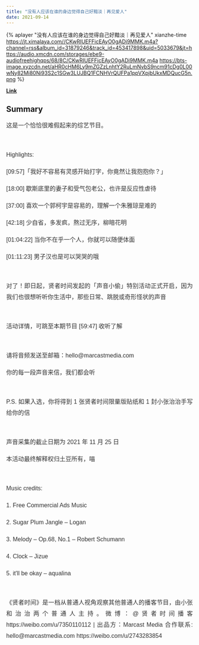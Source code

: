 ```yaml
---
title: "没有人应该在谁的身边觉得自己好黯淡｜再见爱人"
date: 2021-09-14
---
```


{% aplayer "没有人应该在谁的身边觉得自己好黯淡｜再见爱人" xianzhe-time  https://jt.ximalaya.com//CKwRIUEFFicEAyO0gADi9MMK.m4a?channel=rss&album_id=31879246&track_id=453417898&uid=5033679&jt=https://audio.xmcdn.com/storages/ebe9-audiofreehighqps/68/8C/CKwRIUEFFicEAyO0gADi9MMK.m4a https://bts-image.xyzcdn.net/aHR0cHM6Ly9mZGZzLnhtY2RuLmNvbS9ncm91cDg0L00wNy82Mi80Ni93S2c1SGw3LUJBQ1FCNHVrQUFPa1ppVXpjbUkxMDQucG5n.png %}

**[Link](https://www.xiaoyuzhoufm.com/episode/61406b6eca538b26dd6caea3)**

## Summary
<p style="color: #333333; font-weight: normal; font-size: 16px; line-height: 30px; font-family: Helvetica, Arial, sans-serif; text-align: justify;">这是一个恰恰很难假起来的综艺节目。</p><span><br /></span><p style="color: #333333; font-weight: normal; font-size: 16px; line-height: 30px; font-family: Helvetica, Arial, sans-serif; text-align: justify;">Highlights:</p><p style="color: #333333; font-weight: normal; font-size: 16px; line-height: 30px; font-family: Helvetica, Arial, sans-serif; text-align: justify;">[09:57]「我好不容易有灵感开始打字，你竟然让我抱抱你？」</p><p style="color: #333333; font-weight: normal; font-size: 16px; line-height: 30px; font-family: Helvetica, Arial, sans-serif; text-align: justify;">[18:00] 歇斯底里的妻子和受气包老公，也许是反应性虐待</p><p style="color: #333333; font-weight: normal; font-size: 16px; line-height: 30px; font-family: Helvetica, Arial, sans-serif; text-align: justify;">[37:00] 喜欢一个郭柯宇是容易的，理解一个朱雅琼是难的</p><p style="color: #333333; font-weight: normal; font-size: 16px; line-height: 30px; font-family: Helvetica, Arial, sans-serif; text-align: justify;">[42:18] 少自省，多发疯，熬过无序，柳暗花明</p><p style="color: #333333; font-weight: normal; font-size: 16px; line-height: 30px; font-family: Helvetica, Arial, sans-serif; text-align: justify;">[01:04:22] 当你不在乎一个人，你就可以随便体面</p><p style="color: #333333; font-weight: normal; font-size: 16px; line-height: 30px; font-family: Helvetica, Arial, sans-serif; text-align: justify;">[01:11:23] 男子汉也是可以哭哭的哦</p><span><br /></span><p style="color: #333333; font-weight: normal; font-size: 16px; line-height: 30px; font-family: Helvetica, Arial, sans-serif; text-align: justify;">对了！即日起，贤者时间发起的「声音小偷」特别活动正式开启，因为我们也很想听听你生活中，那些日常、跳脱或奇形怪状的声音</p><span><br /></span><p style="color: #333333; font-weight: normal; font-size: 16px; line-height: 30px; font-family: Helvetica, Arial, sans-serif; text-align: justify;">活动详情，可跳至本期节目 [59:47] 收听了解</p><span><br /></span><p style="color: #333333; font-weight: normal; font-size: 16px; line-height: 30px; font-family: Helvetica, Arial, sans-serif; text-align: justify;">请将音频发送至邮箱：hello@marcastmedia.com</p><p style="color: #333333; font-weight: normal; font-size: 16px; line-height: 30px; font-family: Helvetica, Arial, sans-serif; text-align: justify;">你的每一段声音来信，我们都会听</p><span><br /></span><p style="color: #333333; font-weight: normal; font-size: 16px; line-height: 30px; font-family: Helvetica, Arial, sans-serif; text-align: justify;">P.S. 如果入选，你将得到 1 张贤者时间限量版贴纸和 1 封小张治治手写给你的信</p><span><br /></span><p style="color: #333333; font-weight: normal; font-size: 16px; line-height: 30px; font-family: Helvetica, Arial, sans-serif; text-align: justify;">声音采集的截止日期为 2021 年 11 月 25 日</p><p style="color: #333333; font-weight: normal; font-size: 16px; line-height: 30px; font-family: Helvetica, Arial, sans-serif; text-align: justify;">本活动最终解释权归土豆所有，喵</p><span><br /></span><p style="color: #333333; font-weight: normal; font-size: 16px; line-height: 30px; font-family: Helvetica, Arial, sans-serif; text-align: justify;">Music credits:</p><p style="color: #333333; font-weight: normal; font-size: 16px; line-height: 30px; font-family: Helvetica, Arial, sans-serif; text-align: justify;">1. Free Commercial Ads Music</p><p style="color: #333333; font-weight: normal; font-size: 16px; line-height: 30px; font-family: Helvetica, Arial, sans-serif; text-align: justify;">2. Sugar Plum Jangle – Logan</p><p style="color: #333333; font-weight: normal; font-size: 16px; line-height: 30px; font-family: Helvetica, Arial, sans-serif; text-align: justify;">3. Melody – Op.68, No.1 – Robert Schumann</p><p style="color: #333333; font-weight: normal; font-size: 16px; line-height: 30px; font-family: Helvetica, Arial, sans-serif; text-align: justify;">4. Clock – Jizue</p><p style="color: #333333; font-weight: normal; font-size: 16px; line-height: 30px; font-family: Helvetica, Arial, sans-serif; text-align: justify;">5. it'll be okay – aqualina</p><span><br /></span><p style="color: #333333; font-weight: normal; font-size: 16px; line-height: 30px; font-family: Helvetica, Arial, sans-serif; text-align: justify;">《贤者时间》是一档从普通人视角观察其他普通人的播客节目，由小张和治治两个普通人主持。微博：@贤者时间播客 https://weibo.com/u/7350110112 | 出品方：Marcast Media 合作联系: hello@marcastmedia.com https://weibo.com/u/2743283854</p>
    
